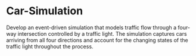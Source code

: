 # Car-Simulation
Develop an event-driven simulation that models traffic flow through a four-way intersection controlled by a traffic light. The simulation captures cars arriving from all four directions and account for the changing states of the traffic light throughout the process.
